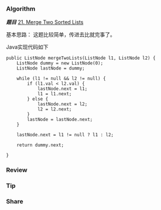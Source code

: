 ### Algorithm

 ***题目***  [21. Merge Two Sorted Lists](https://leetcode.com/problems/merge-two-sorted-lists/description/) 

基本思路：
这题比较简单，传进去比就完事了。

Java实现代码如下

```
public ListNode mergeTwoLists(ListNode l1, ListNode l2) {
    ListNode dummy = new ListNode(0);
    ListNode lastNode = dummy;

    while (l1 != null && l2 != null) {
        if (l1.val < l2.val) {
            lastNode.next = l1;
            l1 = l1.next;
        } else {
            lastNode.next = l2;
            l2 = l2.next;
        }
        lastNode = lastNode.next;
    }

    lastNode.next = l1 != null ? l1 : l2;

    return dummy.next;

}
```

### Review


### Tip


### Share


